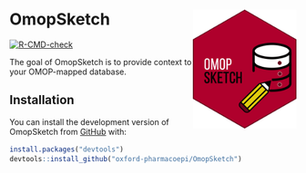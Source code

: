 
<!-- README.md is generated from README.Rmd. Please edit that file -->

# OmopSketch  <img src="man/figures/omopSketch_Hexsticker2.png" align="right" height="210"/>

<!-- badges: start -->

[![R-CMD-check](https://github.com/oxford-pharmacoepi/OmopSketch/actions/workflows/R-CMD-check.yaml/badge.svg)](https://github.com/oxford-pharmacoepi/OmopSketch/actions/workflows/R-CMD-check.yaml)
<!-- badges: end -->

The goal of OmopSketch is to provide context to your OMOP-mapped database.

## Installation

You can install the development version of OmopSketch from
[GitHub](https://github.com/) with:

``` r
install.packages("devtools")
devtools::install_github("oxford-pharmacoepi/OmopSketch")
```


